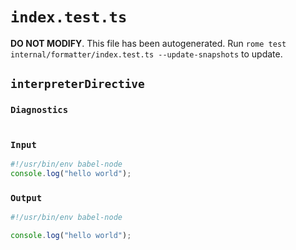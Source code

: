 # `index.test.ts`

**DO NOT MODIFY**. This file has been autogenerated. Run `rome test internal/formatter/index.test.ts --update-snapshots` to update.

## `interpreterDirective`

### `Diagnostics`

```

```

### `Input`

```ts
#!/usr/bin/env babel-node
console.log("hello world");

```

### `Output`

```ts
#!/usr/bin/env babel-node

console.log("hello world");

```
